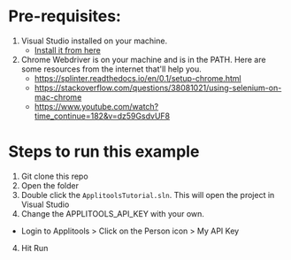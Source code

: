 # Pre-requisites:

1. Visual Studio installed on your machine.
   * [Install it from here](https://visualstudio.microsoft.com/downloads/)
2. Chrome Webdriver is on your machine and is in the PATH. Here are some resources from the internet that'll help you.
   * https://splinter.readthedocs.io/en/0.1/setup-chrome.html
   * https://stackoverflow.com/questions/38081021/using-selenium-on-mac-chrome
   * https://www.youtube.com/watch?time_continue=182&v=dz59GsdvUF8

# Steps to run this example

1. Git clone this repo
2. Open the folder
3. Double click the `ApplitoolsTutorial.sln`. This will open the project in Visual Studio
3. Change the APPLITOOLS_API_KEY with your own.
  * Login to Applitools > Click on the Person icon > My API Key
4. Hit Run